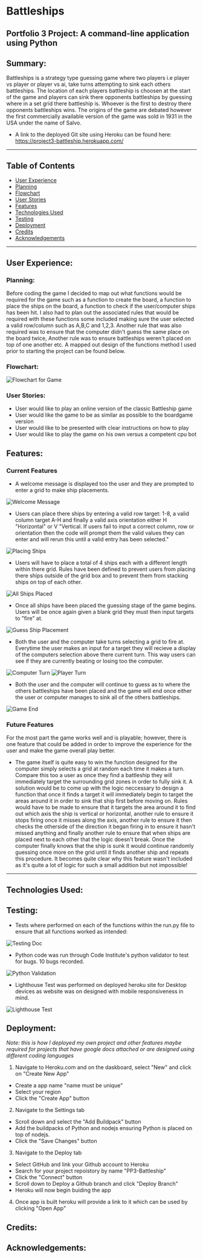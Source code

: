 # **Battleships**

## **Portfolio 3 Project: A command-line application using Python**

## **Summary:**
Battleships is a strategy type guessing game where two players i.e player vs player or player vs ai, take turns attempting to sink each others battleships. The location of each players battleship is choosen at the start of the game and players can sink there opponents battleships by guessing where in a set grid there battleship is. Whoever is the first to destroy there opponents battleships wins. The origins of the game are debated however the first commercially available version of the game was sold in 1931 in the USA under the name of Salvo.

* A link to the deployed Git site using Heroku can be found here:
https://project3-battleship.herokuapp.com/

***

## **Table of Contents**

+ [User Experience](#user-experience)
+ [Planning](#planning)
+ [Flowchart](#flowchart)
+ [User Stories](#user-stories)
+ [Features](#features)
+ [Technologies Used](#technologies-used)
+ [Testing](#testing)
+ [Deployment](#deployment)
+ [Credits](#credits)
+ [Acknowledgements](#acknowledgements)

***

## **User Experience:**

### **Planning:**
Before coding the game I decided to map out what functions would be required for the game such as a function to create the board, a function to place the ships on the board, a function to check if the user/computer ships has been hit. I also had to plan out the associated rules that would be required with these functions some included making sure the user selected a valid row/column such as A,B,C and 1,2,3. Another rule that was also required was to ensure that the computer didn't guess the same place on the board twice, Another rule was to ensure battleships weren't placed on top of one another etc. A mapped out design of the functions method I used prior to starting the project can be found below.

### **Flowchart:**
![Flowchart for Game](assets/readme-images/Flow%20Chart%20-%20Battleship.png)


### **User Stories:**

- User would like to play an online version of the classic Battleship game
- User would like the game to be as similar as possible to the boardgame version
- User would like to be presented with clear instructions on how to play
- User would like to play the game on his own versus a competent cpu bot


## **Features:**

### **Current Features**

- A welcome message is displayed too the user and they are prompted to enter a grid to make ship placements.

![Welcome Message](assets/readme-images/game-welcome.PNG)

- Users can place there ships by entering a valid row target: 1-8, a valid column target A-H and finally a valid axis orientation either H "Horizontal" or V "Vertical. If users fail to input a correct column, row or orientation then the code will prompt them the valid values they can enter and will rerun this until a valid entry has been selected."

![Placing Ships](assets/readme-images/game-place-ship.PNG)

- Users will have to place a total of 4 ships each with a different length within there grid. Rules have been defined to prevent users from placing there ships outside of the grid box and to prevent them from stacking ships on top of each other.

![All Ships Placed](assets/readme-images/game-all-ships-placed.PNG)

- Once all ships have been placed the guessing stage of the game begins. Users will be once again given a blank grid they must then input targets to "fire" at. 

![Guess Ship Placement](assets/readme-images/game-guess-ship.PNG)

- Both the user and the computer take turns selecting a grid to fire at. Everytime the user makes an input for a target they will recieve a display of the computers selection above there current turn. This way users can see if they are currently beating or losing too the computer.

![Computer Turn](assets/readme-images/game-computer-turn.PNG)
![Player Turn](assets/readme-images/game-player-turn.PNG)

- Both the user and the computer will continue to guess as to where the others battleships have been placed and the game will end once either the user or computer manages to sink all of the others battleships.

![Game End](assets/readme-images/game-you-win.PNG)

### **Future Features**

For the most part the game works well and is playable; however, there is one feature that could be added in order to improve the experience for the user and make the game overall play better.

- The game itself is quite easy to win the function designed for the computer simply selects a grid at random each time it makes a turn. Compare this too a user as once they find a battleship they will immediately target the surrounding grid zones in order to fully sink it. A solution would be to come up with the logic neccessary to design a function that once it finds a target it will immediately begin to target the areas around it in order to sink that ship first before moving on. Rules would have to be made to ensure that it targets the area around it to find out which axis the ship is vertical or horizontal, another rule to ensure it stops firing once it misses along the axis, another rule to ensure it then checks the otherside of the direction it began firing in to ensure it hasn't missed anything and finally another rule to ensure that when ships are placed next to each other that the logic doesn't break. Once the computer finally knows that the ship is sunk it would continue randomly guessing once more on the grid until it finds another ship and repeats this procedure. It becomes quite clear why this feature wasn't included as it's quite a lot of logic for such a small addition but not impossible!


***

## **Technologies Used:**



## **Testing:**

- Tests where performed on each of the functions within the run.py file to ensure that all functions worked as intended:

![Testing Doc](assets/readme-images/PP3-Testing-Doc.PNG)

- Python code was run through Code Institute's python validator to test for bugs. 10 bugs recorded.

![Python Validation](assets/readme-images/python-validation.PNG)

- Lighthouse Test was performed on deployed heroku site for Desktop devices as website was on designed with mobile responsiveness in mind.

![Lighthouse Test](assets/readme-images/lighthouse-test-pp3.PNG)

## **Deployment:**
*Note: this is how I deployed my own project and other features maybe required for projects that have google docs attached or are designed using different coding languages* 

1. Navigate to Heroku.com and on the daskboard, select "New" and click on "Create New App"
- Create a app name "name must be unique"
- Select your region
- Click the "Create App" button

2. Navigate to the Settings tab
- Scroll down and select the "Add Buildpack" button
- Add the buildpacks of Python and nodejs ensuring Python is placed on top of nodejs.
- Click the "Save Changes" button

3. Navigate to the Deploy tab
- Select GitHub and link your Github account to Heroku
- Search for your project repoistory by name "PP3-Battleship"
- Click the "Connect" button
- Scroll down to Deploy a Github branch and click "Deploy Branch"
- Heroku will now begin buiding the app

4. Once app is built heroku will provide a link to it which can be used by clicking "Open App"

## **Credits:**


## **Acknowledgements:**